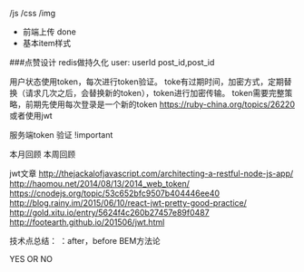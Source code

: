 /js
/css
/img

- 前端上传 done
- 基本item样式

###点赞设计
redis做持久化
user:
	userId
	post_id,post_id


用户状态使用token，每次进行token验证。
toke有过期时间，加密方式，定期替换（请求几次之后，会替换新的token），token进行加密传输。
token需要完整策略，前期先使用每次登录是一个新的token
https://ruby-china.org/topics/26220
或者使用jwt

服务端token 验证 !important



本月回顾
本周回顾

jwt文章
http://thejackalofjavascript.com/architecting-a-restful-node-js-app/
http://haomou.net/2014/08/13/2014_web_token/
https://cnodejs.org/topic/53c652bfc9507b404446ee40
http://blog.rainy.im/2015/06/10/react-jwt-pretty-good-practice/
http://gold.xitu.io/entry/5624f4c260b27457e89f0487
http://footearth.github.io/201506/jwt.html


技术点总结：
：after，before
BEM方法论

YES OR NO
